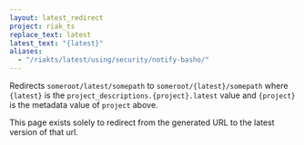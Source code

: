 ```yaml
---
layout: latest_redirect
project: riak_ts
replace_text: latest
latest_text: "{latest}"
aliases:
  - "/riakts/latest/using/security/notify-basho/"
---
```


Redirects `someroot/latest/somepath` to `someroot/{latest}/somepath` 
where `{latest}` is the `project_descriptions.{project}.latest` value
and `{project}` is the metadata value of `project` above.

This page exists solely to redirect from the generated URL to the latest version of
that url.




